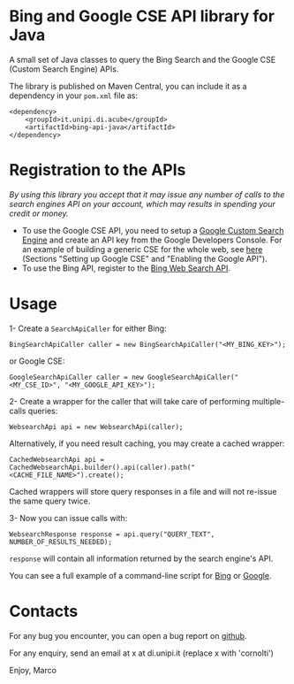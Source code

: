 Bing and Google CSE API library for Java
=============

A small set of Java classes to query the Bing Search and the Google CSE (Custom Search Engine) APIs.

The library is published on Maven Central, you can include it as a dependency in your `pom.xml` file as:
```
<dependency>
	<groupId>it.unipi.di.acube</groupId>
	<artifactId>bing-api-java</artifactId>
</dependency>
```

# Registration to the APIs
*By using this library you accept that it may issue  any number of calls to the search engines API on your account, which may results in spending your credit or money.*

- To use the Google CSE API, you need to setup a [Google Custom Search Engine](https://developers.google.com/custom-search/) and create an API key from the Google Developers Console. For an example of building a generic CSE for the whole web, see [here](https://sobigdata.d4science.org/group/smaph/documentation) (Sections "Setting up Google CSE" and "Enabling the Google API").
- To use the Bing API, register to the [Bing Web Search API](https://azure.microsoft.com/en-us/pricing/details/cognitive-services/search-api/).


# Usage
1- Create a `SearchApiCaller` for either Bing:
```
BingSearchApiCaller caller = new BingSearchApiCaller("<MY_BING_KEY>");
```
or Google CSE:
```
GoogleSearchApiCaller caller = new GoogleSearchApiCaller("<MY_CSE_ID>", "<MY_GOOGLE_API_KEY>");
```

2- Create a wrapper for the caller that will take care of performing multiple-calls queries:
```
WebsearchApi api = new WebsearchApi(caller);
```
Alternatively, if you need result caching, you may create a cached wrapper:
```
CachedWebsearchApi api = CachedWebsearchApi.builder().api(caller).path("<CACHE_FILE_NAME>").create();
```
Cached wrappers will store query responses in a file and will not re-issue the same query twice.

3- Now you can issue calls with:
```
WebsearchResponse response = api.query("QUERY_TEXT", NUMBER_OF_RESULTS_NEEDED);
```

`response` will contain all information returned by the search engine's API.

You can see a full example of a command-line script for [Bing](bing-interface/src/main/java/it/unipi/di/acube/searchapi/main/QueryBing.java) or [Google](bing-interface/src/main/java/it/unipi/di/acube/searchapi/main/QueryGoogle.java).

# Contacts
For any bug you encounter, you can open a bug report on [github](http://github.com/marcor/bing-api-java).

For any enquiry, send an email at x at di.unipi.it (replace x with 'cornolti')

Enjoy,
Marco
